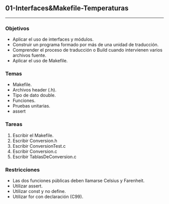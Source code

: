 ## 01-Interfaces&Makefile-Temperaturas

------------

### Objetivos
- Aplicar el uso de interfaces y módulos.
- Construir un programa formado por más de una unidad de traducción.
- Comprender el proceso de traducción o Build cuando intervienen varios archivos fuente.
- Aplicar el uso de Makefile.

### Temas
- Makefile.
- Archivos header (.h).
- Tipo de dato double.
- Funciones.
- Pruebas unitarias.
- assert

### Tareas
1. Escribir el Makefile.
2. Escribir Conversion.h
3. Escribir ConversionTest.c
4. Escribir Conversion.c
5. Escribir TablasDeConversion.c

### Restricciones
- Las dos funciones públicas deben llamarse Celsius y Farenheit.
- Utilizar assert.
- Utilizar const y no define.
- Utilizar for con declaración (C99).